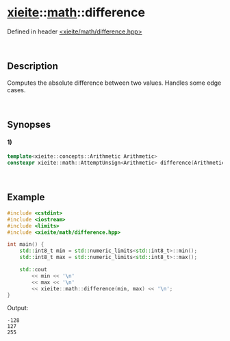 # [xieite](../xieite.md)\:\:[math](../math.md)\:\:difference
Defined in header [<xieite/math/difference.hpp>](../../include/xieite/math/difference.hpp)

&nbsp;

## Description
Computes the absolute difference between two values. Handles some edge cases.

&nbsp;

## Synopses
#### 1)
```cpp
template<xieite::concepts::Arithmetic Arithmetic>
constexpr xieite::math::AttemptUnsign<Arithmetic> difference(Arithmetic value1, Arithmetic value2) noexcept;
```

&nbsp;

## Example
```cpp
#include <cstdint>
#include <iostream>
#include <limits>
#include <xieite/math/difference.hpp>

int main() {
    std::int8_t min = std::numeric_limits<std::int8_t>::min();
    std::int8_t max = std::numeric_limits<std::int8_t>::max();

    std::cout
        << min << '\n'
        << max << '\n'
        << xieite::math::difference(min, max) << '\n';
}
```
Output:
```
-128
127
255
```

